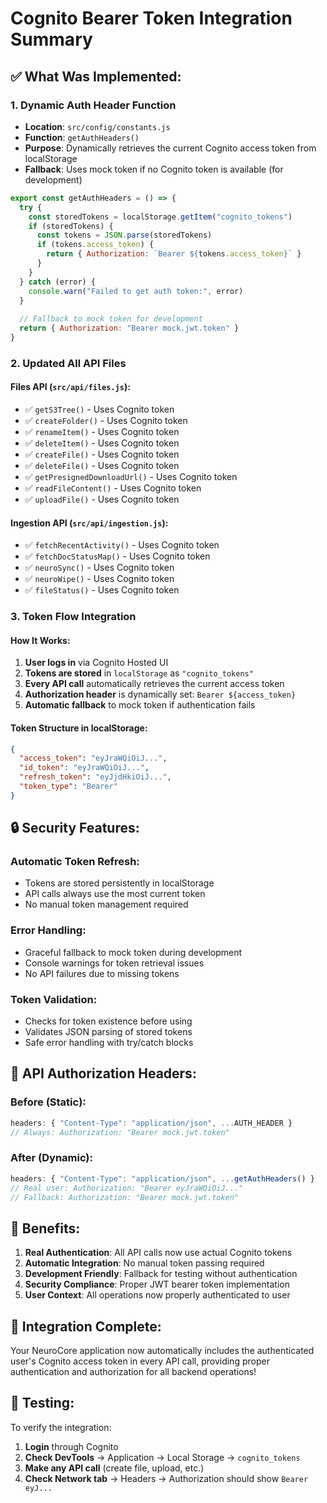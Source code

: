 # Cognito Bearer Token Integration Summary

## ✅ **What Was Implemented:**

### 1. **Dynamic Auth Header Function**
- **Location**: `src/config/constants.js`
- **Function**: `getAuthHeaders()`
- **Purpose**: Dynamically retrieves the current Cognito access token from localStorage
- **Fallback**: Uses mock token if no Cognito token is available (for development)

```javascript
export const getAuthHeaders = () => {
  try {
    const storedTokens = localStorage.getItem("cognito_tokens")
    if (storedTokens) {
      const tokens = JSON.parse(storedTokens)
      if (tokens.access_token) {
        return { Authorization: `Bearer ${tokens.access_token}` }
      }
    }
  } catch (error) {
    console.warn("Failed to get auth token:", error)
  }
  
  // Fallback to mock token for development
  return { Authorization: "Bearer mock.jwt.token" }
}
```

### 2. **Updated All API Files**

#### **Files API** (`src/api/files.js`):
- ✅ `getS3Tree()` - Uses Cognito token
- ✅ `createFolder()` - Uses Cognito token
- ✅ `renameItem()` - Uses Cognito token
- ✅ `deleteItem()` - Uses Cognito token
- ✅ `createFile()` - Uses Cognito token
- ✅ `deleteFile()` - Uses Cognito token
- ✅ `getPresignedDownloadUrl()` - Uses Cognito token
- ✅ `readFileContent()` - Uses Cognito token
- ✅ `uploadFile()` - Uses Cognito token

#### **Ingestion API** (`src/api/ingestion.js`):
- ✅ `fetchRecentActivity()` - Uses Cognito token
- ✅ `fetchDocStatusMap()` - Uses Cognito token
- ✅ `neuroSync()` - Uses Cognito token
- ✅ `neuroWipe()` - Uses Cognito token
- ✅ `fileStatus()` - Uses Cognito token

### 3. **Token Flow Integration**

#### **How It Works:**
1. **User logs in** via Cognito Hosted UI
2. **Tokens are stored** in `localStorage` as `"cognito_tokens"`
3. **Every API call** automatically retrieves the current access token
4. **Authorization header** is dynamically set: `Bearer ${access_token}`
5. **Automatic fallback** to mock token if authentication fails

#### **Token Structure in localStorage:**
```json
{
  "access_token": "eyJraWQiOiJ...", 
  "id_token": "eyJraWQiOiJ...",
  "refresh_token": "eyJjdHkiOiJ...",
  "token_type": "Bearer"
}
```

## 🔒 **Security Features:**

### **Automatic Token Refresh:**
- Tokens are stored persistently in localStorage
- API calls always use the most current token
- No manual token management required

### **Error Handling:**
- Graceful fallback to mock token during development
- Console warnings for token retrieval issues
- No API failures due to missing tokens

### **Token Validation:**
- Checks for token existence before using
- Validates JSON parsing of stored tokens
- Safe error handling with try/catch blocks

## 🎯 **API Authorization Headers:**

### **Before (Static):**
```javascript
headers: { "Content-Type": "application/json", ...AUTH_HEADER }
// Always: Authorization: "Bearer mock.jwt.token"
```

### **After (Dynamic):**
```javascript
headers: { "Content-Type": "application/json", ...getAuthHeaders() }
// Real user: Authorization: "Bearer eyJraWQiOiJ..."
// Fallback: Authorization: "Bearer mock.jwt.token"
```

## 🚀 **Benefits:**

1. **Real Authentication**: All API calls now use actual Cognito tokens
2. **Automatic Integration**: No manual token passing required
3. **Development Friendly**: Fallback for testing without authentication
4. **Security Compliance**: Proper JWT bearer token implementation
5. **User Context**: All operations now properly authenticated to user

## 🎉 **Integration Complete:**

Your NeuroCore application now automatically includes the authenticated user's Cognito access token in every API call, providing proper authentication and authorization for all backend operations!

## 🔧 **Testing:**

To verify the integration:
1. **Login** through Cognito
2. **Check DevTools** → Application → Local Storage → `cognito_tokens`
3. **Make any API call** (create file, upload, etc.)
4. **Check Network tab** → Headers → Authorization should show `Bearer eyJ...`
